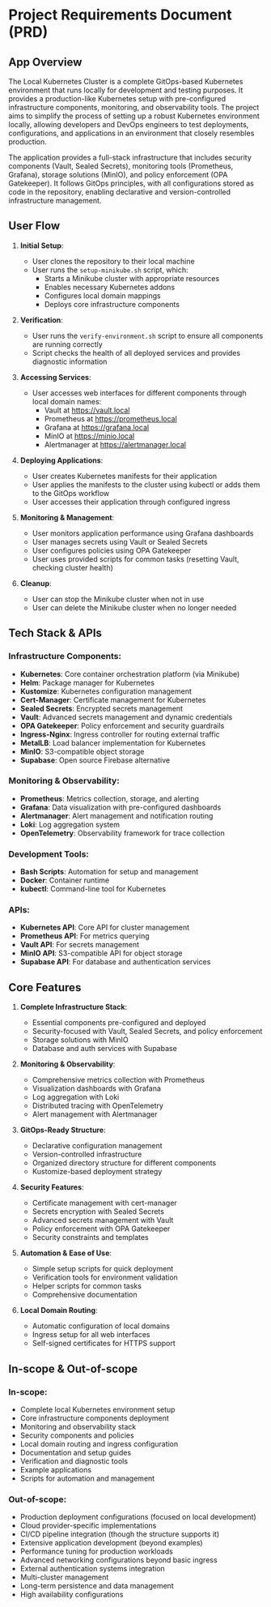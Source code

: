 # Project Requirements Document (PRD)

## App Overview

The Local Kubernetes Cluster is a complete GitOps-based Kubernetes environment that runs locally for development and testing purposes. It provides a production-like Kubernetes setup with pre-configured infrastructure components, monitoring, and observability tools. The project aims to simplify the process of setting up a robust Kubernetes environment locally, allowing developers and DevOps engineers to test deployments, configurations, and applications in an environment that closely resembles production.

The application provides a full-stack infrastructure that includes security components (Vault, Sealed Secrets), monitoring tools (Prometheus, Grafana), storage solutions (MinIO), and policy enforcement (OPA Gatekeeper). It follows GitOps principles, with all configurations stored as code in the repository, enabling declarative and version-controlled infrastructure management.

## User Flow

1. **Initial Setup**:

   - User clones the repository to their local machine
   - User runs the `setup-minikube.sh` script, which:
     - Starts a Minikube cluster with appropriate resources
     - Enables necessary Kubernetes addons
     - Configures local domain mappings
     - Deploys core infrastructure components

2. **Verification**:

   - User runs the `verify-environment.sh` script to ensure all components are running correctly
   - Script checks the health of all deployed services and provides diagnostic information

3. **Accessing Services**:

   - User accesses web interfaces for different components through local domain names:
     - Vault at https://vault.local
     - Prometheus at https://prometheus.local
     - Grafana at https://grafana.local
     - MinIO at https://minio.local
     - Alertmanager at https://alertmanager.local

4. **Deploying Applications**:

   - User creates Kubernetes manifests for their application
   - User applies the manifests to the cluster using kubectl or adds them to the GitOps workflow
   - User accesses their application through configured ingress

5. **Monitoring & Management**:

   - User monitors application performance using Grafana dashboards
   - User manages secrets using Vault or Sealed Secrets
   - User configures policies using OPA Gatekeeper
   - User uses provided scripts for common tasks (resetting Vault, checking cluster health)

6. **Cleanup**:
   - User can stop the Minikube cluster when not in use
   - User can delete the Minikube cluster when no longer needed

## Tech Stack & APIs

### Infrastructure Components:

- **Kubernetes**: Core container orchestration platform (via Minikube)
- **Helm**: Package manager for Kubernetes
- **Kustomize**: Kubernetes configuration management
- **Cert-Manager**: Certificate management for Kubernetes
- **Sealed Secrets**: Encrypted secrets management
- **Vault**: Advanced secrets management and dynamic credentials
- **OPA Gatekeeper**: Policy enforcement and security guardrails
- **Ingress-Nginx**: Ingress controller for routing external traffic
- **MetalLB**: Load balancer implementation for Kubernetes
- **MinIO**: S3-compatible object storage
- **Supabase**: Open source Firebase alternative

### Monitoring & Observability:

- **Prometheus**: Metrics collection, storage, and alerting
- **Grafana**: Data visualization with pre-configured dashboards
- **Alertmanager**: Alert management and notification routing
- **Loki**: Log aggregation system
- **OpenTelemetry**: Observability framework for trace collection

### Development Tools:

- **Bash Scripts**: Automation for setup and management
- **Docker**: Container runtime
- **kubectl**: Command-line tool for Kubernetes

### APIs:

- **Kubernetes API**: Core API for cluster management
- **Prometheus API**: For metrics querying
- **Vault API**: For secrets management
- **MinIO API**: S3-compatible API for object storage
- **Supabase API**: For database and authentication services

## Core Features

1. **Complete Infrastructure Stack**:

   - Essential components pre-configured and deployed
   - Security-focused with Vault, Sealed Secrets, and policy enforcement
   - Storage solutions with MinIO
   - Database and auth services with Supabase

2. **Monitoring & Observability**:

   - Comprehensive metrics collection with Prometheus
   - Visualization dashboards with Grafana
   - Log aggregation with Loki
   - Distributed tracing with OpenTelemetry
   - Alert management with Alertmanager

3. **GitOps-Ready Structure**:

   - Declarative configuration management
   - Version-controlled infrastructure
   - Organized directory structure for different components
   - Kustomize-based deployment strategy

4. **Security Features**:

   - Certificate management with cert-manager
   - Secrets encryption with Sealed Secrets
   - Advanced secrets management with Vault
   - Policy enforcement with OPA Gatekeeper
   - Security constraints and templates

5. **Automation & Ease of Use**:

   - Simple setup scripts for quick deployment
   - Verification tools for environment validation
   - Helper scripts for common tasks
   - Comprehensive documentation

6. **Local Domain Routing**:
   - Automatic configuration of local domains
   - Ingress setup for all web interfaces
   - Self-signed certificates for HTTPS support

## In-scope & Out-of-scope

### In-scope:

- Complete local Kubernetes environment setup
- Core infrastructure components deployment
- Monitoring and observability stack
- Security components and policies
- Local domain routing and ingress configuration
- Documentation and setup guides
- Verification and diagnostic tools
- Example applications
- Scripts for automation and management

### Out-of-scope:

- Production deployment configurations (focused on local development)
- Cloud provider-specific implementations
- CI/CD pipeline integration (though the structure supports it)
- Extensive application development (beyond examples)
- Performance tuning for production workloads
- Advanced networking configurations beyond basic ingress
- External authentication systems integration
- Multi-cluster management
- Long-term persistence and data management
- High availability configurations
